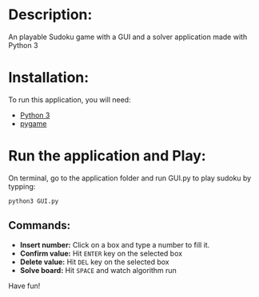 # Description:

An playable Sudoku game with a GUI and a solver application made with Python 3

# Installation:

To run this application, you will need:

* [Python 3](https://www.tecmint.com/install-python-in-ubuntu/)
* [pygame](https://www.pygame.org/wiki/GettingStarted)


# Run the application and Play:

On terminal, go to the application folder and run GUI.py to play sudoku by typping:
```
python3 GUI.py
```

## Commands:

* **Insert number:** Click on a box and type a number to fill it.
* **Confirm value:** Hit ```ENTER``` key on the selected box
* **Delete value:** Hit ```DEL``` key on the selected box
* **Solve board:** Hit ```SPACE``` and watch algorithm run

Have fun!
